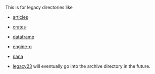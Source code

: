 
This is for legacy directories like

* [articles](./articles)
* [crates](./crates)
* [dataframe](./dataframe)
* [engine-q](./engine-q)
* [nana](./nana)

* [legacy23](./../legacy23) will eventually go into the archive directory in the future.
